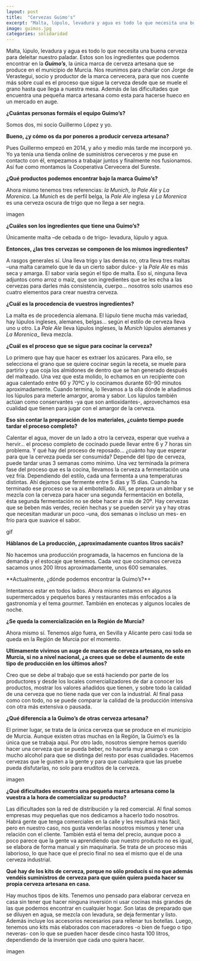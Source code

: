 ```yaml
---
layout: post
title:  "Cervezas Guimo's"
excerpt: "Malta, lúpulo, levadura y agua es todo lo que necesita una buena cerveza para deleitar nuestro paladar. Estos son los ingredientes que podemos encontrar en la Guimo’s, la única marca de cerveza artesana que se produce en el municipio de Murcia."
image: guimos.jpg
categories: solidaridad
---
```

Malta, lúpulo, levadura y agua es todo lo que necesita una buena cerveza para deleitar nuestro paladar. Estos son los ingredientes que podemos encontrar en la _**Guimo’s**_, la única marca de cerveza artesana que se produce en el municipio de Murcia.
Nos reunimos para charlar con Jorge de Verastegui, socio y productor de la marca cervecera, para que nos cuente más sobre cual es el proceso que sigue la cerveza desde que se muele el grano hasta que llega a nuestra mesa. Además de las dificultades que encuentra una pequeña marca artesana como esta para hacerse hueco en un mercado en auge.

**¿Cuántas personas formáis el equipo Guimo’s?**

Somos dos, mi socio Guillermo López y yo.

**Bueno, ¿y cómo os da por poneros a producir cerveza artesana?**

Pues Guillermo empezó en 2014, y año y medio más tarde me incorporé yo. Yo ya tenía una tienda online de suministros cerveceros y me puse en contacto con él, empezamos a trabajar juntos y finalmente nos fusionamos. Así fue como montamos la Cooperativa Cervecera del Sureste.

**¿Qué productos podemos encontrar bajo la marca Guimo’s?**

Ahora mismo tenemos tres referencias: _la Munich_, _la Pale Ale_ y _La Morenica_. La _Munich_ es de perfil belga, la _Pale Ale_ inglesa y _La Morenica_ es una cerveza oscura de trigo que no llega a ser negra.

imagen

**¿Cuáles son los ingredientes que tiene una Guimo’s?**

Únicamente malta –de cebada o de trigo- levadura, lúpulo y agua.

**Entonces, ¿las tres cervezas se componen de los mismos ingredientes?**

A rasgos generales sí. Una lleva trigo y las demás no, otra lleva tres maltas –una malta caramelo que le da un cierto sabor dulce- y la _Pale Ale_ es más seca y amarga. El sabor varía según el tipo de malta.
Eso sí, ninguna lleva adjuntos como arroz o maíz, que son ingredientes que se les echa a las cervezas para darles más consistencia, cuerpo... nosotros solo usamos eso cuatro elementos para crear nuestra cerveza.

**¿Cuál es la procedencia de vuestros ingredientes?**

La malta es de procedencia alemana. El lúpulo tiene mucha más variedad, hay lúpulos ingleses, alemanes, belgas… según el estilo de cerveza lleva uno u otro. La _Pale Ale_ lleva lúpulos ingleses, la _Munich_ lúpulos alemanes y _La Morenica__ lleva mezcla.

**¿Cuál es el proceso que se sigue para cocinar la cerveza?**

Lo primero que hay que hacer es extraer los azúcares. Para ello, se selecciona el grano que se quiere cocinar según la receta, se muele para partirlo y que coja los almidones de dentro que se han generado después del malteado. Una vez que esta molido, lo echamos en un recipiente con agua calentado entre 60 y 70ºC y lo cocinamos durante 60-90 minutos aproximadamente. Cuando termina, lo llevamos a la olla dónde le añadimos los lúpulos para meterle amargor, aroma y sabor. Los lúpulos también actúan como conservantes -ya que son antioxidantes-, aprovechamos esa cualidad que tienen para jugar con el amargor de la cerveza.

**Eso sin contar la preparación de los materiales, ¿cuánto tiempo puede tardar el proceso completo?**

Calentar el agua, mover de un lado a otro la cerveza, esperar que vuelva a hervir… el proceso completo de cocinado puede llevar entre  6 y 7 horas sin problema.
Y qué hay del proceso de reposado... ¿cuánto hay que esperar para que la cerveza pueda ser consumida?
Depende del tipo de cerveza, puede tardar unas 3 semanas como mínimo. Una vez terminada la primera fase del proceso que es la cocina, llevamos la cerveza a fermentación una vez fría. Dependiendo del estilo, cada una fermenta a una temperaturas distintas. Ahí dejamos que fermente entre 5 días y 15 días.
Cuando ha terminado ese proceso se va al embotellado. Allí, se prepara un almíbar y se mezcla con la cerveza para hacer una segunda fermentación en botella, ésta segunda fermentación no se debe hacer a más de 20º. Hay cervezas que se beben más verdes, recién hechas y se pueden servir ya y hay otras que necesitan madurar un poco –una, dos semanas o incluso un mes- en frío para que suavice el sabor.

gif

**Háblanos de La producción, ¿aproximadamente cuantos litros sacáis?**

No hacemos una producción programada, la hacemos en funciona de la demanda y el estocaje que tenemos. Cada vez que cocinamos cerveza sacamos unos 200 litros aproximadamente, unos 600 semanales.

**Actualmente, ¿dónde podemos encontrar la Guimo’s?*+

Intentamos estar en todos lados. Ahora mismo estamos en algunos supermercados y pequeños bares y restaurantes más enfocados a la gastronomía y el tema _gourmet_. También en enotecas y algunos locales de noche.

**¿Se queda la comercialización en la Región de Murcia?**

Ahora mismo sí. Tenemos algo fuera, en Sevilla y Alicante pero casi toda se queda en la Región de Murcia por el momento.

**Ultimamente vivimos un auge de marcas de cerveza artesana, no solo en Murcia, si no a nivel nacional, ¿a crees que se debe el aumento de este tipo de producción en los últimos años?**

Creo que se debe al trabajo que se está haciendo por parte de los productores y desde los locales comercializadores de dar a conocer los productos, mostrar los valores añadidos que tienen, y sobre todo la calidad de una cerveza que no tiene nada que ver con la industrial. Al final pasa como con todo, no se puede comparar la calidad de la producción intensiva con otra más extensiva o pausada.

**¿Qué diferencia a la Guimo’s de otras cerveza artesana?**

El primer lugar, se trata de la única cerveza que se produce en el municipio de Murcia. Aunque existen otras muchas en la Región, la Guimo’s es la única que se trabaja aquí. Por otro lado, nosotros siempre hemos querido hacer una cerveza que se pueda beber, no hacerla muy amarga o con mucho alcohol para que se distinga del resto por esas cualidades. Hacemos cervezas que le gusten a la gente y para que cualquiera que las pruebe pueda disfutarlas, no solo para eruditos de la cerveza.

imagen

**¿Qué dificultades encuentra una pequeña marca artesana como la vuestra a la hora de comercializar su producto?**

Las dificultades son la red de distribución y la red comercial. Al final somos empresas muy pequeñas que nos dedicamos a hacerlo todo nosotros. Habrá gente que tenga comerciales en la calle y les resultará más fácil, pero en nuestro caso, nos gusta venderlas nosotros mismos y tener una relación con el cliente.
También está el tema del precio, aunque poco a poco parece que la gente va aprendiendo que nuestro producto no es igual, se elabora de forma manual y sin maquinaria. Se trata de un proceso más laborioso, lo que hace que el precio final no sea el mismo que el de una cerveza industrial. 

**Qué hay de los kits de cerveza, porque no sólo producís si no que además vendéis suministros de cerveza para que quién quiera pueda hacer su propia cerveza artesana en casa.**

Hay muchos tipos de kits. Tenemos uno pensado para elaborar cerveza en casa sin tener que hacer ninguna inversión ni usar cocinas más grandes de las que podemos encontrar en cualquier hogar. Son latas de preparado que se diluyen en agua, se mezcla con levadura, se deja fermentar y listo. Además incluye los accesorios necesarios para rellenar tus botellas. Luego, tenemos uno kits más elaborados con maceradores -o bien de fuego o tipo neveras- con lo que se pueden hacer desde cinco hasta 100 litros, dependiendo de la inversión que cada uno quiera hacer.

imagen